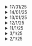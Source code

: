 <details>
  <summary>17/01/25</summary>

  # Key Learnings
  - MATLAB: Cyclic Coding and Convolution coding as a part of College course: Digital Modulation and Coding
  - C++: Basic DSA problems, Time and Space complexity of various problems, applying classes and objects concept to every problem
</details>

<details>
  <summary>14/01/25</summary>

  # Key Learnings
  ## MATLAB
  - FIR filters using windowing technique: LPF and HPF
  ## C++
  - learncpp.com tutorial
  ## YT
  - BMW Car manufacturing video
</details>

<details>
  <summary>13/01/25</summary>

  # Key Learnings
  ## Journal of Aerospace sciences and technologies
  - A brief introduction to the Pad Abort Test conducted by ISRO
  - Crew Escape System working, Crew Module
  - Demonstration of launch pad abort capability, self-reorientation of Crew-module and parachute systems.
  - Different motors used: Low altitude escape motor (LEM), High altitude escape motor (HEM), Pitch Motor (PM) and CES Jettisoning motor (CJM).
  - Various challenges: range to be acheived = 400 m, 2.5km min altitude, orientation of the module, angle of attack so that parachutes deploy properly, parachute deployment without string entanglement.
  ## C++
  - Revisited prev notes.
  - Introduction to strings.
</details>
<details>
  <summary>12/1/25</summary>

  # Key Learnings
  - Installed Kali Linux on Virtual Machine
  - Installed Neovim Kickstart by TJ
  - Created a setup similar to Ubuntu one.
  - Playground for C, C++, Python, Latex etc.
  - MATLAB: Huffman coding, Linear Block Codes (perfect implementation)
  - Simulink: ASK, FSK (demod using intermediate waves, not the original sine waves), PSK
</details>
<details>
  <summary>11/1/25</summary>

  # Key Learnings
  - A case study on naukri.com
  - Researched about various entrepreneurship forums, communities etc.
  - Importance of studying C and C++ regardless of what you do or whatever industry you are in.
  - Redid my whole calendar to create a viable routine.
</details>
<details>
  <summary>3/1/25</summary>

  # Key Learnings
  ## Home Automation Project (how to go about it?)
  - First find technical papers (At least 15), find something common and get an idea of what exists
  - Find youtube videos on already implemented projects
  - Find out all types of gadgets in the market
  - Find out what unique thing can you do.
  - Why not publish a paper? Start a business? Start a company?
</details>

<details>
  <summary>2/1/25</summary>

  # Key Learnings
  ## Python
  - Object Oriented Programming
  ## College Stuff
  - Linear Code Blocks: Need to write code for this, concept of syndrome and which bit is most likely wrong
  - Design of FIR filters, Gibb's phenomenon
  - VLSI: pipelining approach and its advantages and disadvantages, parallelization (hardware replication), switching (dynamic power dissipation), adiabatic logic circuits
  - RF Circuits: Couplers, Wilkinson's power divider
</details>
